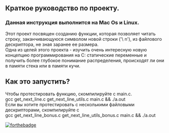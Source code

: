 ## Краткое руководство по проекту.

### Данная инструкция выполнится на Mac Os и Linux.
Этот проект посвящен созданию функции, которая позволяет читать строку, заканчивающуюся символом новой строки ('\ n'), из файлового дескриптора, не зная заранее ее размера.     
Одна из целей этого проекта - изучить очень интересную новую концепцию программирования на C: статические переменные и получить более глубокое понимание распределения, происходят ли они в памяти стека или в памяти кучи.

## Как это запустить?

Чтобы протестировать функцию, скомпилируйте с main.c.     
gcc get_next_line.c get_next_line_utils.c main.c && ./a.out     
Если вы хотите протестировать с несколькими файловыми дескрипторами, скомпилируйте с    
gcc get_next_line_bonus.c  get_next_line_utils_bonus.c  main.c && ./a.out     

[![forthebadge](https://forthebadge.com/images/badges/made-with-c.svg)](https://forthebadge.com)
